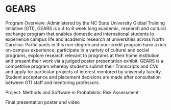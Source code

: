 # GEARS
Program Overview: Administered by the NC State University Global Training Initiative (GTI), GEARS is a
4 to 8 week long academic, research and cultural exchange program that enables domestic and
international students to experience campus life and academic research at universities across North
Carolina. Participants in this non-degree and non-credit program have a rich on-campus experience,
participate in a variety of cultural and social programs, explore research relevant to programs at their
home institution and present their work via a judged poster presentation exhibit. GEARS is a
competitive program whereby students submit their Transcripts and CVs and apply for particular
projects of interest mentored by university faculty. Student acceptance and placement decisions are
made after consultation between GTI staff and mentoring professors.

Project: Methods and Software in Probabilstic Risk Assessment

Final presentation poster and video
